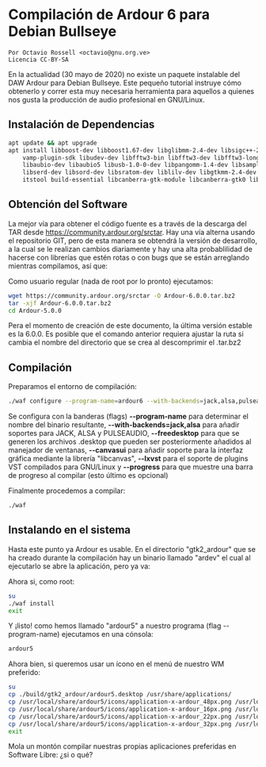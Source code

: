 # Compilación de Ardour 6 para Debian Bullseye

```
Por Octavio Rossell <octavio@gnu.org.ve>
Licencia CC-BY-SA
```

En la actualidad (30 mayo de 2020) no existe un paquete instalable del DAW Ardour para Debian Bullseye. Este pequeño tutorial instruye cómo obtenerlo y correr esta muy necesaria herramienta para aquellos a quienes nos gusta la producción de audio profesional en GNU/Linux.

## Instalación de Dependencias

```bash
apt update && apt upgrade
apt install libboost-dev libboost1.67-dev libglibmm-2.4-dev libsigc++-2.0-dev libtag1-dev \
    vamp-plugin-sdk libudev-dev libfftw3-bin libfftw3-dev libfftw3-long3 libfftw3-quad3 \
    libaubio-dev libaubio5 libusb-1.0-0-dev libpangomm-1.4-dev libsamplerate0-dev  lv2-dev \
    libserd-dev libsord-dev libsratom-dev liblilv-dev libgtkmm-2.4-dev libsuil-dev libreadline6-dev \
    itstool build-essential libcanberra-gtk-module libcanberra-gtk0 libwebsockets-dev
```

## Obtención del Software

La mejor vía para obtener el código fuente es a través de la descarga del TAR desde https://community.ardour.org/srctar. Hay una vía alterna usando el repositorio GIT, pero de esta manera se obtendrá la versión de desarrollo, a la cual se le realizan cambios diariamente y hay una alta probablilidad de hacerse con librerías que estén rotas o con bugs que se están arreglando mientras compilamos, así que:

Como usuario regular (nada de root por lo pronto) ejecutamos:

```bash
wget https://community.ardour.org/srctar -O Ardour-6.0.0.tar.bz2
tar -xjf Ardour-6.0.0.tar.bz2
cd Ardour-5.0.0
```

Pera el momento de creación de este documento, la última versión estable es la 6.0.0. Es posible que el comando anterior requiera ajustar la ruta si cambia el nombre del directorio que se crea al descomprimir el .tar.bz2

## Compilación

Preparamos el entorno de compilación:

```bash
./waf configure --program-name=ardour6 --with-backends=jack,alsa,pulseaudio --freedesktop --lxvst --progress --canvasui
```
Se configura con la banderas (flags) **--program-name** para determinar el nombre del binario resultante, **--with-backends=jack,alsa** para añadir soportes para JACK, ALSA y PULSEAUDIO, **--freedesktop** para que se generen los archivos .desktop que pueden ser posteriormente añadidos al manejador de ventanas, **--canvasui** para añadir soporte para la interfaz gráfica mediante la librería "libcanvas", **--lxvst** para el soporte de plugins VST compilados para GNU/Linux y **--progress** para que muestre una barra de progreso al compilar (esto último es opcional)

Finalmente procedemos a compilar:
```bash
./waf
```

## Instalando en el sistema

Hasta este punto ya Ardour es usable. En el directorio "gtk2_ardour" que se ha creado durante la compilación hay un binario llamado "ardev" el cual al ejecutarlo se abre la aplicación, pero ya va:

Ahora si, como root:
```bash
su
./waf install
exit
```

Y ¡listo! como hemos llamado "ardour5" a nuestro programa (flag --program-name) ejecutamos en una cónsola:

```bash
ardour5
```

Ahora bien, si queremos usar un ícono en el menú de nuestro WM preferido:
```bash
su
cp ./build/gtk2_ardour/ardour5.desktop /usr/share/applications/
cp /usr/local/share/ardour5/icons/application-x-ardour_48px.png /usr/local/share/ardour5/icons/ardour5-icon_48px.png
cp /usr/local/share/ardour5/icons/application-x-ardour_16px.png /usr/local/share/ardour5/icons/ardour5-icon_16px.png
cp /usr/local/share/ardour5/icons/application-x-ardour_22px.png /usr/local/share/ardour5/icons/ardour5-icon_22px.png
cp /usr/local/share/ardour5/icons/application-x-ardour_32px.png /usr/local/share/ardour5/icons/ardour5-icon_32px.png
exit
```

Mola un montón compilar nuestras propias aplicaciones preferidas en Software Libre: ¿si o qué?



